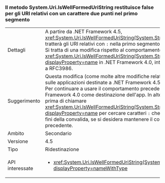 ### <a name="systemuriiswellformeduristring-method-returns-false-for-relative-uris-with-a-colon-char-in-first-segment"></a>Il metodo System.Uri.IsWellFormedUriString restituisce false per gli URI relativi con un carattere due punti nel primo segmento

|   |   |
|---|---|
|Dettagli|A partire da .NET Framework 4.5, <xref:System.Uri.IsWellFormedUriString(System.String,System.UriKind)> tratterà gli URI relativi con <code>:</code> nella primo segmento come non ben formati. Si tratta di una modifica rispetto al comportamento di <xref:System.Uri.IsWellFormedUriString(System.String,System.UriKind)?displayProperty=name> in .NET Framework 4.0, introdotta per conformarsi a RFC3986.|
|Suggerimento|Questa modifica (come molte altre modifiche relative agli URI) influirà solo sulle applicazioni destinate a .NET Framework 4.5 o versioni successive. Per continuare a usare il comportamento precedente, scegliere .NET Framework 4.0 come destinazione dell'app. In alternativa, analizzare l'URI prima di chiamare <xref:System.Uri.IsWellFormedUriString(System.String,System.UriKind)?displayProperty=name> per cercare caratteri <code>:</code> che è possibile rimuovere ai fini della convalida, se si desidera mantenere il comportamento precedente.|
|Ambito|Secondario|
|Versione|4.5|
|Tipo|Ridestinazione|
|API interessate|<ul><li><xref:System.Uri.IsWellFormedUriString(System.String,System.UriKind)?displayProperty=nameWithType></li></ul>|

